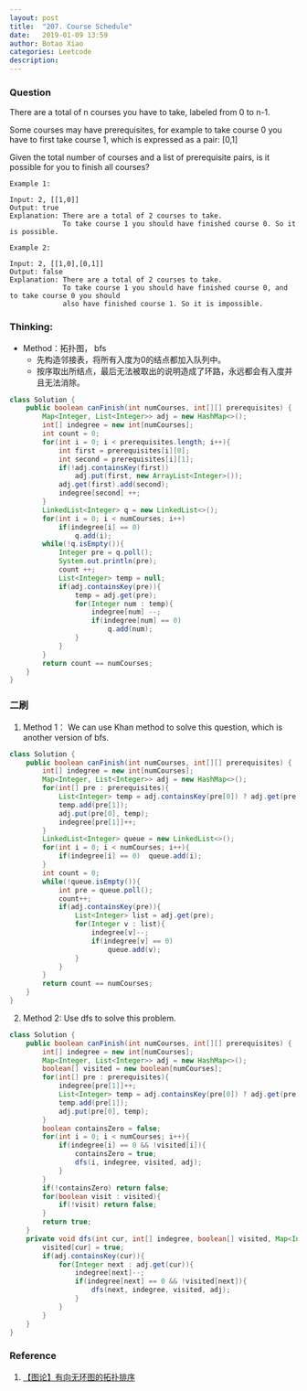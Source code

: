 ```yaml
---
layout: post
title:  "207. Course Schedule"
date:   2019-01-09 13:59
author: Botao Xiao
categories: Leetcode
description:
---
```

### Question
There are a total of n courses you have to take, labeled from 0 to n-1.

Some courses may have prerequisites, for example to take course 0 you have to first take course 1, which is expressed as a pair: [0,1]

Given the total number of courses and a list of prerequisite pairs, is it possible for you to finish all courses?

```
Example 1:

Input: 2, [[1,0]] 
Output: true
Explanation: There are a total of 2 courses to take. 
             To take course 1 you should have finished course 0. So it is possible.

Example 2:

Input: 2, [[1,0],[0,1]]
Output: false
Explanation: There are a total of 2 courses to take. 
             To take course 1 you should have finished course 0, and to take course 0 you should
             also have finished course 1. So it is impossible.
```

### Thinking:
* Method：拓扑图， bfs
	* 先构造邻接表，将所有入度为0的结点都加入队列中。
	* 按序取出所结点，最后无法被取出的说明造成了环路，永远都会有入度并且无法消除。

```Java
class Solution {
    public boolean canFinish(int numCourses, int[][] prerequisites) {
        Map<Integer, List<Integer>> adj = new HashMap<>();
        int[] indegree = new int[numCourses];
        int count = 0;
        for(int i = 0; i < prerequisites.length; i++){
            int first = prerequisites[i][0];
            int second = prerequisites[i][1];
            if(!adj.containsKey(first))
                adj.put(first, new ArrayList<Integer>());
            adj.get(first).add(second);
            indegree[second] ++;
        }
        LinkedList<Integer> q = new LinkedList<>();
        for(int i = 0; i < numCourses; i++)
            if(indegree[i] == 0)
                q.add(i);
        while(!q.isEmpty()){
            Integer pre = q.poll();
            System.out.println(pre);
            count ++;
            List<Integer> temp = null;
            if(adj.containsKey(pre)){
                temp = adj.get(pre);
                for(Integer num : temp){
                    indegree[num] --;
                    if(indegree[num] == 0)
                        q.add(num);
                }
            }
        }
        return count == numCourses;
    }
}
```

### 二刷
1. Method 1： We can use Khan method to solve this question, which is another version of bfs.
```Java
class Solution {
    public boolean canFinish(int numCourses, int[][] prerequisites) {
        int[] indegree = new int[numCourses];
        Map<Integer, List<Integer>> adj = new HashMap<>();
        for(int[] pre : prerequisites){
            List<Integer> temp = adj.containsKey(pre[0]) ? adj.get(pre[0]) : new ArrayList<Integer>();
            temp.add(pre[1]);
            adj.put(pre[0], temp);
            indegree[pre[1]]++;
        }
        LinkedList<Integer> queue = new LinkedList<>();
        for(int i = 0; i < numCourses; i++){
            if(indegree[i] == 0)  queue.add(i);
        }
        int count = 0;
        while(!queue.isEmpty()){
            int pre = queue.poll();
            count++;
            if(adj.containsKey(pre)){
                List<Integer> list = adj.get(pre);
                for(Integer v : list){
                    indegree[v]--;
                    if(indegree[v] == 0)
                        queue.add(v);
                }
            }
        }
        return count == numCourses;
    }
}
```

2. Method 2: Use dfs to solve this problem.
```Java
class Solution {
    public boolean canFinish(int numCourses, int[][] prerequisites) {
        int[] indegree = new int[numCourses];
        Map<Integer, List<Integer>> adj = new HashMap<>();
        boolean[] visited = new boolean[numCourses];
        for(int[] pre : prerequisites){
            indegree[pre[1]]++;
            List<Integer> temp = adj.containsKey(pre[0]) ? adj.get(pre[0]): new ArrayList<>();
            temp.add(pre[1]);
            adj.put(pre[0], temp);
        }
        boolean containsZero = false;
        for(int i = 0; i < numCourses; i++){
            if(indegree[i] == 0 && !visited[i]){
                containsZero = true;
                dfs(i, indegree, visited, adj);
            }
        }
        if(!containsZero) return false;
        for(boolean visit : visited){
            if(!visit) return false;
        }
        return true;
    }
    private void dfs(int cur, int[] indegree, boolean[] visited, Map<Integer, List<Integer>> adj){
        visited[cur] = true;
        if(adj.containsKey(cur)){
            for(Integer next : adj.get(cur)){
                indegree[next]--;
                if(indegree[next] == 0 && !visited[next]){
                    dfs(next, indegree, visited, adj);
                }
            }
        }
    }
}
```

### Reference
1. [【图论】有向无环图的拓扑排序](https://www.cnblogs.com/en-heng/p/5085690.html)